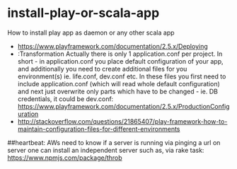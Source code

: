 # install-play-or-scala-app
How to install play app as daemon or any other scala app 

* https://www.playframework.com/documentation/2.5.x/Deploying
* :Transformation
Actually there is only 1 application.conf per project. In short - in application.conf you place default configuration of your app, and additionally you need to create additional files for you environment(s) ie. life.conf, dev.conf etc. In these files you first need to include application.conf (which will read whole default configuration) and next just overwrite only parts which have to be changed - ie. DB credentials, it could be dev.conf:
https://www.playframework.com/documentation/2.5.x/ProductionConfiguration
* http://stackoverflow.com/questions/21865407/play-framework-how-to-maintain-configuration-files-for-different-environments

##heartbeat:
AWs need to know if a server is running via pinging a url on server 
one can install an independent server such as, via rake task:
https://www.npmjs.com/package/throb
